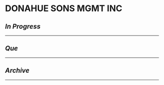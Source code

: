 # DONAHUE  SONS MGMT INC

## *In Progress*

--------------------

## *Que*

-----------------------------------
## *Archive*

-----------------------------------
